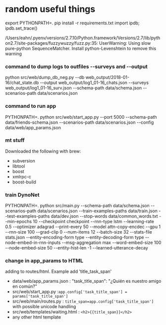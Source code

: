 # random useful things
export PYTHONPATH=.
pip install -r requirements.txt
import ipdb; ipdb.set_trace()

/Users/eahn/.pyenv/versions/2.7.10/Python.framework/Versions/2.7/lib/python2.7/site-packages/fuzzywuzzy/fuzz.py:35: UserWarning: Using slow pure-python SequenceMatcher. Install python-Levenshtein to remove this warning

### command to dump logs to outfiles --surveys and --output
python src/web/dump_db_neg.py --db web_output/2018-01-16/chat_state.db --output web_output/log1_01-16_chats.json --surveys web_output/log1_01-16_surv.json --schema-path data/schema.json --scenarios-path data/scenarios.json

### command to run app
PYTHONPATH=. python src/web/start_app.py --port 5000 --schema-path data/friends-schema.json --scenarios-path data/scenarios.json --config data/web/app_params.json

### mt stuff
Downloaded the following with brew:
* subversion
* libtool
* boost
* xmlrpc-c
* boost-build

### train DynoNet
PYTHONPATH=. python src/main.py --schema-path data/schema.json --scenarios-path data/scenarios.json
--train-examples-paths data/train.json --test-examples-paths data/dev.json --stop-words data/common_words.txt
--min-epochs 10 --checkpoint checkpoint --rnn-type lstm --learning-rate 0.5 --optimizer adagrad
--print-every 50 --model attn-copy-encdec --gpu 1 --rnn-size 100 --grad-clip 0 --num-items 12
--batch-size 32 --stats-file stats.json --entity-encoding-form type --entity-decoding-form type
--node-embed-in-rnn-inputs --msg-aggregation max --word-embed-size 100 --node-embed-size 50
--entity-hist-len -1 --learned-utterance-decay

### change in app_params to HTML
adding to routes/html. Example add 'title_task_span'
* data/web/app_params.json : "task_title_span": "¿Quién es nuestro amigo en común?"
* src/web/start_app.py :`app.config['task_title_span'] = params['task_title_span']`
* src/web/main/routes.py : `title_span=app.config['task_title_span']` with possible unicode handling
* src/web/templates/waiting.html : `<h2>{{title_span}}</h2>`
* any other html template